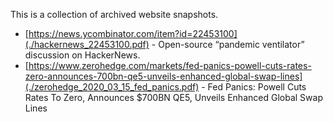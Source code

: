 This is a collection of archived website snapshots.

* [https://news.ycombinator.com/item?id=22453100](./hackernews_22453100.pdf) - Open-source “pandemic ventilator” discussion on HackerNews.
* [https://www.zerohedge.com/markets/fed-panics-powell-cuts-rates-zero-announces-700bn-qe5-unveils-enhanced-global-swap-lines](./zerohedge_2020_03_15_fed_panics.pdf) - Fed Panics: Powell Cuts Rates To Zero, Announces $700BN QE5, Unveils Enhanced Global Swap Lines

